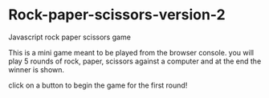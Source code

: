 # Rock-paper-scissors-version-2
Javascript rock paper scissors game 

This is a mini game meant to be played from the browser console. you will play 5 rounds of rock, paper, scissors 
against a computer and at the end the winner is shown.

click on a button to begin the game for the first round!
